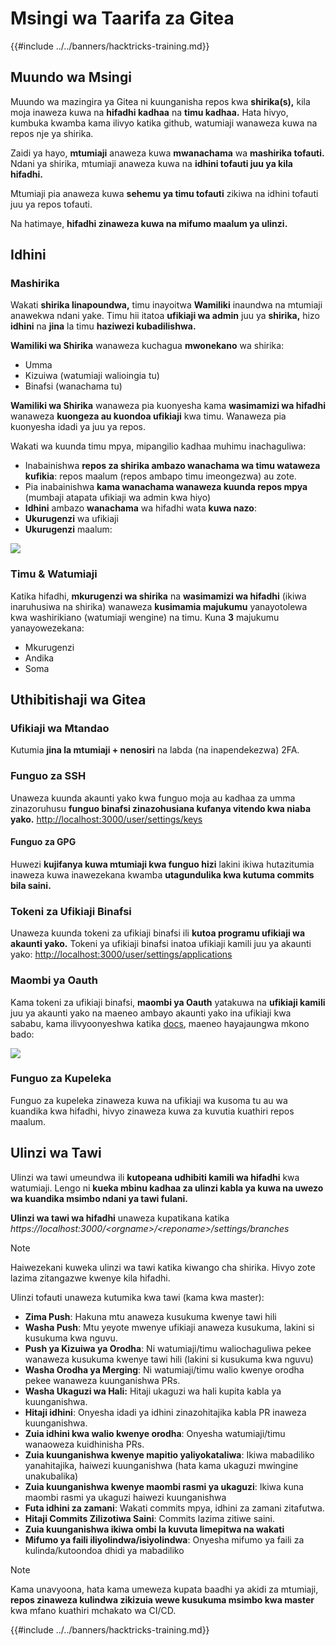 # Msingi wa Taarifa za Gitea

{{#include ../../banners/hacktricks-training.md}}

## Muundo wa Msingi

Muundo wa mazingira ya Gitea ni kuunganisha repos kwa **shirika(s),** kila moja inaweza kuwa na **hifadhi kadhaa** na **timu kadhaa.** Hata hivyo, kumbuka kwamba kama ilivyo katika github, watumiaji wanaweza kuwa na repos nje ya shirika.

Zaidi ya hayo, **mtumiaji** anaweza kuwa **mwanachama** wa **mashirika tofauti.** Ndani ya shirika, mtumiaji anaweza kuwa na **idhini tofauti juu ya kila hifadhi.**

Mtumiaji pia anaweza kuwa **sehemu ya timu tofauti** zikiwa na idhini tofauti juu ya repos tofauti.

Na hatimaye, **hifadhi zinaweza kuwa na mifumo maalum ya ulinzi.**

## Idhini

### Mashirika

Wakati **shirika linapoundwa,** timu inayoitwa **Wamiliki** inaundwa na mtumiaji anawekwa ndani yake. Timu hii itatoa **ufikiaji wa admin** juu ya **shirika,** hizo **idhini** na **jina** la timu **haziwezi kubadilishwa.**

**Wamiliki wa Shirika** wanaweza kuchagua **mwonekano** wa shirika:

- Umma
- Kizuiwa (watumiaji walioingia tu)
- Binafsi (wanachama tu)

**Wamiliki wa Shirika** wanaweza pia kuonyesha kama **wasimamizi wa hifadhi** wanaweza **kuongeza au kuondoa ufikiaji** kwa timu. Wanaweza pia kuonyesha idadi ya juu ya repos.

Wakati wa kuunda timu mpya, mipangilio kadhaa muhimu inachaguliwa:

- Inabainishwa **repos za shirika ambazo wanachama wa timu wataweza kufikia**: repos maalum (repos ambapo timu imeongezwa) au zote.
- Pia inabainishwa **kama wanachama wanaweza kuunda repos mpya** (mumbaji atapata ufikiaji wa admin kwa hiyo)
- **Idhini** ambazo **wanachama** wa hifadhi wata **kuwa nazo**:
- **Ukurugenzi** wa ufikiaji
- **Ukurugenzi** maalum:

![](<../../images/image (118).png>)

### Timu & Watumiaji

Katika hifadhi, **mkurugenzi wa shirika** na **wasimamizi wa hifadhi** (ikiwa inaruhusiwa na shirika) wanaweza **kusimamia majukumu** yanayotolewa kwa washirikiano (watumiaji wengine) na timu. Kuna **3** majukumu yanayowezekana:

- Mkurugenzi
- Andika
- Soma

## Uthibitishaji wa Gitea

### Ufikiaji wa Mtandao

Kutumia **jina la mtumiaji + nenosiri** na labda (na inapendekezwa) 2FA.

### **Funguo za SSH**

Unaweza kuunda akaunti yako kwa funguo moja au kadhaa za umma zinazoruhusu **funguo binafsi zinazohusiana kufanya vitendo kwa niaba yako.** [http://localhost:3000/user/settings/keys](http://localhost:3000/user/settings/keys)

#### **Funguo za GPG**

Huwezi **kujifanya kuwa mtumiaji kwa funguo hizi** lakini ikiwa hutazitumia inaweza kuwa inawezekana kwamba **utagundulika kwa kutuma commits bila saini.**

### **Tokeni za Ufikiaji Binafsi**

Unaweza kuunda tokeni za ufikiaji binafsi ili **kutoa programu ufikiaji wa akaunti yako.** Tokeni ya ufikiaji binafsi inatoa ufikiaji kamili juu ya akaunti yako: [http://localhost:3000/user/settings/applications](http://localhost:3000/user/settings/applications)

### Maombi ya Oauth

Kama tokeni za ufikiaji binafsi, **maombi ya Oauth** yatakuwa na **ufikiaji kamili** juu ya akaunti yako na maeneo ambayo akaunti yako ina ufikiaji kwa sababu, kama ilivyoonyeshwa katika [docs](https://docs.gitea.io/en-us/oauth2-provider/#scopes), maeneo hayajaungwa mkono bado:

![](<../../images/image (194).png>)

### Funguo za Kupeleka

Funguo za kupeleka zinaweza kuwa na ufikiaji wa kusoma tu au wa kuandika kwa hifadhi, hivyo zinaweza kuwa za kuvutia kuathiri repos maalum.

## Ulinzi wa Tawi

Ulinzi wa tawi umeundwa ili **kutopeana udhibiti kamili wa hifadhi** kwa watumiaji. Lengo ni **kueka mbinu kadhaa za ulinzi kabla ya kuwa na uwezo wa kuandika msimbo ndani ya tawi fulani.**

**Ulinzi wa tawi wa hifadhi** unaweza kupatikana katika _https://localhost:3000/\<orgname>/\<reponame>/settings/branches_

> [!NOTE]
> Haiwezekani kuweka ulinzi wa tawi katika kiwango cha shirika. Hivyo zote lazima zitangazwe kwenye kila hifadhi.

Ulinzi tofauti unaweza kutumika kwa tawi (kama kwa master):

- **Zima Push**: Hakuna mtu anaweza kusukuma kwenye tawi hili
- **Washa Push**: Mtu yeyote mwenye ufikiaji anaweza kusukuma, lakini si kusukuma kwa nguvu.
- **Push ya Kizuiwa ya Orodha**: Ni watumiaji/timu waliochaguliwa pekee wanaweza kusukuma kwenye tawi hili (lakini si kusukuma kwa nguvu)
- **Washa Orodha ya Merging**: Ni watumiaji/timu walio kwenye orodha pekee wanaweza kuunganishwa PRs.
- **Washa Ukaguzi wa Hali:** Hitaji ukaguzi wa hali kupita kabla ya kuunganishwa.
- **Hitaji idhini**: Onyesha idadi ya idhini zinazohitajika kabla PR inaweza kuunganishwa.
- **Zuia idhini kwa walio kwenye orodha**: Onyesha watumiaji/timu wanaoweza kuidhinisha PRs.
- **Zuia kuunganishwa kwenye mapitio yaliyokataliwa**: Ikiwa mabadiliko yanahitajika, haiwezi kuunganishwa (hata kama ukaguzi mwingine unakubalika)
- **Zuia kuunganishwa kwenye maombi rasmi ya ukaguzi**: Ikiwa kuna maombi rasmi ya ukaguzi haiwezi kuunganishwa
- **Futa idhini za zamani**: Wakati commits mpya, idhini za zamani zitafutwa.
- **Hitaji Commits Zilizotiwa Saini**: Commits lazima zitiwe saini.
- **Zuia kuunganishwa ikiwa ombi la kuvuta limepitwa na wakati**
- **Mifumo ya faili iliyolindwa/isiyolindwa**: Onyesha mifumo ya faili za kulinda/kutoondoa dhidi ya mabadiliko

> [!NOTE]
> Kama unavyoona, hata kama umeweza kupata baadhi ya akidi za mtumiaji, **repos zinaweza kulindwa zikizuia wewe kusukuma msimbo kwa master** kwa mfano kuathiri mchakato wa CI/CD.

{{#include ../../banners/hacktricks-training.md}}
